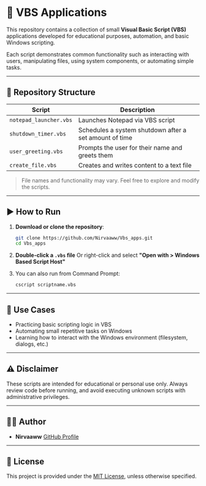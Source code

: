 
# 📜 VBS Applications

This repository contains a collection of small **Visual Basic Script (VBS)** applications developed for educational purposes, automation, and basic Windows scripting.

Each script demonstrates common functionality such as interacting with users, manipulating files, using system components, or automating simple tasks.

---

## 📁 Repository Structure

| Script                  | Description                                                   |
|-------------------------|---------------------------------------------------------------|
| `notepad_launcher.vbs`  | Launches Notepad via VBS script                               |
| `shutdown_timer.vbs`    | Schedules a system shutdown after a set amount of time        |
| `user_greeting.vbs`     | Prompts the user for their name and greets them               |
| `create_file.vbs`       | Creates and writes content to a text file                     |

> File names and functionality may vary. Feel free to explore and modify the scripts.

---

## ▶️ How to Run

1. **Download or clone the repository**:
   ```bash
   git clone https://github.com/Nirvaaww/Vbs_apps.git
   cd Vbs_apps

2. **Double-click a `.vbs` file**
   Or right-click and select **"Open with > Windows Based Script Host"**

3. You can also run from Command Prompt:

   ```cmd
   cscript scriptname.vbs
   ```

---

## 🧠 Use Cases

* Practicing basic scripting logic in VBS
* Automating small repetitive tasks on Windows
* Learning how to interact with the Windows environment (filesystem, dialogs, etc.)

---

## ⚠️ Disclaimer

These scripts are intended for educational or personal use only.
Always review code before running, and avoid executing unknown scripts with administrative privileges.

---

## 👨‍💻 Author

* **Nirvaaww**
  [GitHub Profile](https://github.com/Nirvaaww)

---

## 📄 License

This project is provided under the [MIT License](LICENSE), unless otherwise specified.

